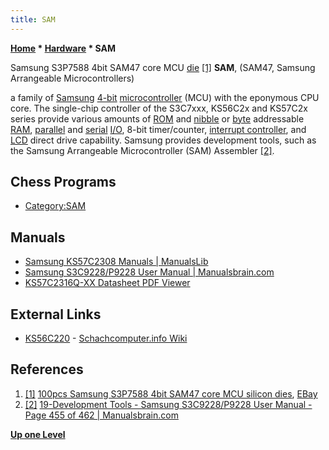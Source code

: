 ```yaml
---
title: SAM
---
```

**[Home](Home "Home") \* [Hardware](Hardware "Hardware") \* SAM**



 [](File:SAM47Die.jpg) Samsung S3P7588 4bit SAM47 core MCU [die](https://en.wikipedia.org/wiki/Die_%28integrated_circuit%29) <a id="cite-note-1" href="#cite-ref-1">[1]</a> 
**SAM**, (SAM47, Samsung Arrangeable Microcontrollers)  

a family of [Samsung](https://en.wikipedia.org/wiki/Samsung_Electronics) [4-bit](https://en.wikipedia.org/wiki/4-bit_computing) [microcontroller](https://en.wikipedia.org/wiki/Microcontroller) (MCU) with the eponymous CPU core. The single-chip controller of the S3C7xxx, KS56C2x and KS57C2x series provide various amounts of [ROM](Memory#ROM "Memory") and [nibble](Nibble "Nibble") or [byte](Byte "Byte") addressable [RAM](Memory#RAM "Memory"), [parallel](https://en.wikipedia.org/wiki/Parallel_I/O) and [serial](https://en.wikipedia.org/wiki/Serial_communication) [I/O](https://en.wikipedia.org/wiki/Input/output), 8-bit timer/counter, [interrupt controller](https://en.wikipedia.org/wiki/Programmable_interrupt_controller), and [LCD](https://en.wikipedia.org/wiki/Liquid-crystal_display) direct drive capability.
Samsung provides development tools, such as the Samsung Arrangeable Microcontroller (SAM) Assembler <a id="cite-note-2" href="#cite-ref-2">[2]</a>. 



## Chess Programs


* [Category:SAM](Category:SAM "Category:SAM")


## Manuals


* [Samsung KS57C2308 Manuals | ManualsLib](https://www.manualslib.com/products/Samsung-Ks57c2308-337897.html)
* [Samsung S3C9228/P9228 User Manual | Manualsbrain.com](https://manualsbrain.com/en/manuals/1196631/)
* [KS57C2316Q-XX Datasheet PDF Viewer](https://www.datasheet.directory/index.php?title=Special:PdfViewer&url=https%3A%2F%2Fdatasheet.iiic.cc%2Fdatasheets-1%2Fsamsung_semiconductor_division%2FKS57C2316Q-XX.pdf)


## External Links


* [KS56C220](https://www.schach-computer.info/wiki/index.php/KS56C220) - [Schachcomputer.info Wiki](https://www.schach-computer.info/wiki/index.php?title=Hauptseite_En)


## References


1. <a id="cite-ref-1" href="#cite-note-1">[1]</a> [100pcs Samsung S3P7588 4bit SAM47 core MCU silicon dies](https://www.ebay.com/itm/112321771858), [EBay](https://en.wikipedia.org/wiki/EBay)
2. <a id="cite-ref-2" href="#cite-note-2">[2]</a> [19-Development Tools - Samsung S3C9228/P9228 User Manual - Page 455 of 462 | Manualsbrain.com](https://manualsbrain.com/en/manuals/1196631/?page=455)

**[Up one Level](Hardware "Hardware")**







 
